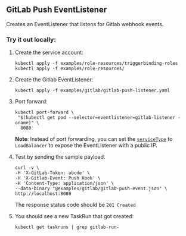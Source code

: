 ## GitLab Push EventListener

Creates an EventListener that listens for Gitlab webhook events.

### Try it out locally:

1. Create the service account:

   ```shell script
   kubectl apply -f examples/role-resources/triggerbinding-roles
   kubectl apply -f examples/role-resources/
   ```

1. Create the Gitlab EventListener:

   ```shell script
   kubectl apply -f examples/gitlab/gitlab-push-listener.yaml
   ```

1. Port forward:

   ```shell script
   kubectl port-forward \
    "$(kubectl get pod --selector=eventlistener=gitlab-listener -oname)" \
     8080
   ```

   **Note**: Instead of port forwarding, you can set the
   [`serviceType`](https://github.com/tektoncd/triggers/blob/master/docs/eventlisteners.md#serviceType)
   to `LoadBalancer` to expose the EventListener with a public IP.

1. Test by sending the sample payload.

   ```shell script
   curl -v \
   -H 'X-GitLab-Token: abcde' \
   -H 'X-Gitlab-Event: Push Hook' \
   -H 'Content-Type: application/json' \
   --data-binary "@examples/gitlab/gitlab-push-event.json" \
   http://localhost:8080
   ```

   The response status code should be `201 Created`

1. You should see a new TaskRun that got created:

   ```shell script
   kubectl get taskruns | grep gitlab-run-
   ```
